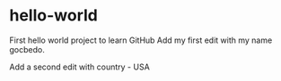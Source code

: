 # hello-world
First hello world project to learn GitHub
Add my first edit with my name gocbedo.
<p>Add a second edit with country - USA</p>
